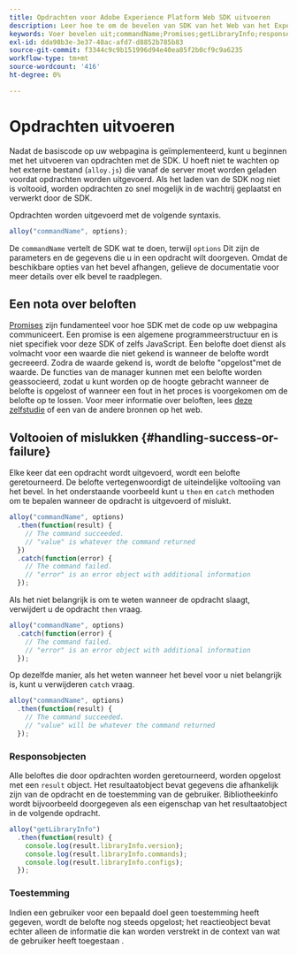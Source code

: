 ```yaml
---
title: Opdrachten voor Adobe Experience Platform Web SDK uitvoeren
description: Leer hoe te om de bevelen van SDK van het Web van het Experience Platform uit te voeren
keywords: Voer bevelen uit;commandName;Promises;getLibraryInfo;response voorwerpen;toestemming;
exl-id: dda98b3e-3e37-48ac-afd7-d8852b785b83
source-git-commit: f3344c9c9b151996d94e40ea85f2b0cf9c9a6235
workflow-type: tm+mt
source-wordcount: '416'
ht-degree: 0%

---
```


# Opdrachten uitvoeren


Nadat de basiscode op uw webpagina is geïmplementeerd, kunt u beginnen met het uitvoeren van opdrachten met de SDK. U hoeft niet te wachten op het externe bestand (`alloy.js`) die vanaf de server moet worden geladen voordat opdrachten worden uitgevoerd. Als het laden van de SDK nog niet is voltooid, worden opdrachten zo snel mogelijk in de wachtrij geplaatst en verwerkt door de SDK.

Opdrachten worden uitgevoerd met de volgende syntaxis.

```javascript
alloy("commandName", options);
```

De `commandName` vertelt de SDK wat te doen, terwijl `options` Dit zijn de parameters en de gegevens die u in een opdracht wilt doorgeven. Omdat de beschikbare opties van het bevel afhangen, gelieve de documentatie voor meer details over elk bevel te raadplegen.

## Een nota over beloften

[Promises](https://developer.mozilla.org/en-US/docs/Web/JavaScript/Reference/Global_Objects/Promise) zijn fundamenteel voor hoe SDK met de code op uw webpagina communiceert. Een promise is een algemene programmeerstructuur en is niet specifiek voor deze SDK of zelfs JavaScript. Een belofte doet dienst als volmacht voor een waarde die niet gekend is wanneer de belofte wordt gecreeerd. Zodra de waarde gekend is, wordt de belofte &quot;opgelost&quot;met de waarde. De functies van de manager kunnen met een belofte worden geassocieerd, zodat u kunt worden op de hoogte gebracht wanneer de belofte is opgelost of wanneer een fout in het proces is voorgekomen om de belofte op te lossen. Voor meer informatie over beloften, lees [deze zelfstudie](https://javascript.info/promise-basics) of een van de andere bronnen op het web.

## Voltooien of mislukken {#handling-success-or-failure}

Elke keer dat een opdracht wordt uitgevoerd, wordt een belofte geretourneerd. De belofte vertegenwoordigt de uiteindelijke voltooiing van het bevel. In het onderstaande voorbeeld kunt u `then` en `catch` methoden om te bepalen wanneer de opdracht is uitgevoerd of mislukt.

```javascript
alloy("commandName", options)
  .then(function(result) {
    // The command succeeded.
    // "value" is whatever the command returned
  })
  .catch(function(error) {
    // The command failed.
    // "error" is an error object with additional information
  });
```

Als het niet belangrijk is om te weten wanneer de opdracht slaagt, verwijdert u de opdracht `then` vraag.

```javascript
alloy("commandName", options)
  .catch(function(error) {
    // The command failed.
    // "error" is an error object with additional information
  });
```

Op dezelfde manier, als het weten wanneer het bevel voor u niet belangrijk is, kunt u verwijderen `catch` vraag.

```javascript
alloy("commandName", options)
  .then(function(result) {
    // The command succeeded.
    // "value" will be whatever the command returned
  });
```

### Responsobjecten

Alle beloftes die door opdrachten worden geretourneerd, worden opgelost met een `result` object. Het resultaatobject bevat gegevens die afhankelijk zijn van de opdracht en de toestemming van de gebruiker. Bibliotheekinfo wordt bijvoorbeeld doorgegeven als een eigenschap van het resultaatobject in de volgende opdracht.

```js
alloy("getLibraryInfo")
  .then(function(result) {
    console.log(result.libraryInfo.version);
    console.log(result.libraryInfo.commands);
    console.log(result.libraryInfo.configs);
  });
```

### Toestemming

Indien een gebruiker voor een bepaald doel geen toestemming heeft gegeven, wordt de belofte nog steeds opgelost; het reactieobject bevat echter alleen de informatie die kan worden verstrekt in de context van wat de gebruiker heeft toegestaan .
